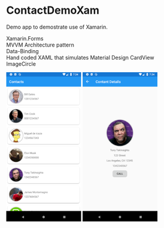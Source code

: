 # ContactDemoXam
Demo app to demostrate use of Xamarin.<br/>

Xamarin.Forms<br/>
MVVM Architecture pattern<br/>
Data-Binding<br/>
Hand coded XAML that simulates Material Design CardView<br/>
ImageCircle<br/>
<div>
<img src="ContactList.png" alt="ContactList.png" height="400dp">
       
  
<img src="ContactDetails.png" alt="ContactDetails.png" height="400dp">
</div>
